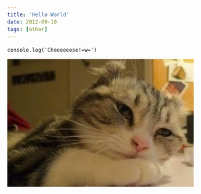 ```yaml
---
title: 'Hello World'
date: 2012-09-10
tags: [other]
---
```


`console.log('Cheeeeeese!=w=')`

![hi](./hi.jpg)
